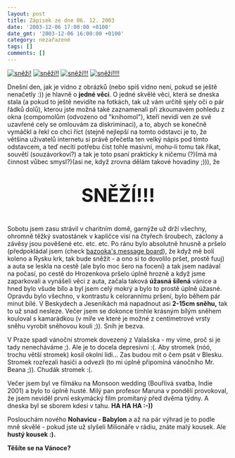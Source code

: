 ```yaml
---
layout: post
title: Zápisek ze dne 06. 12. 2003
date: '2003-12-06 17:00:00 +0100'
date_gmt: '2003-12-06 16:00:00 +0100'
category: nezařazené
tags: []
comments: []
---
```

<div >  <a href="/%base_url%/assets/old-images/snezi2.jpg"><img alt="sněží!" src="%base_url%/assets/old-images/snezi2.jpg"></a>  <a href="/%base_url%/assets/old-images/snezi3.jpg"><img alt="sněží!!" src="%base_url%/assets/old-images/snezi3.jpg"></a>  <a href="/%base_url%/assets/old-images/snezi4.jpg"><img alt="sněží!!!" src="%base_url%/assets/old-images/snezi4.jpg"></a>  <a href="/%base_url%/assets/old-images/snezi5.jpg"><img alt="sněží!!!!" src="%base_url%/assets/old-images/snezi5.jpg"></a>  </div>
<p style="margin-bottom:0px">Dnešní den, jak je vidno z obrázků (nebo spíš vidno není, pokud se ještě nenačetly :))  je hlavně o <strong>jedné věci</strong>. O jedné skvělé věci, která se dneska stala (a pokud to ještě nevidíte  na fotkách, tak už vám určitě sjely oči o pár řádků dolů), kterou jste možná také zaznamenali  při zkoumavém pohledu z okna (compomolům (odvozeno od &quot;knihomol&quot;), kteří nevidí ven ze své  uzavřené cely se omlouvám za diskriminaci), a to, abych se konečně vymáčkl a řekl co chci říct  (stejně nejlepší na tomto odstavci je to, že většina uživatelů internetu si právě přečetla  ten velký nápis pod tímto odstavcem, a teď necítí potřebu číst tohle masivní, mohu-li tomu tak  říkat, souvětí (souzávorkoví?) a tak je toto psaní prakticky k ničemu (?)(má má činnost vůbec smysl?)(asi ne,  když zrovna dělám takové hovadiny ;))), že</p>
<p style="font-size:300%;text-align:center"><strong>SNĚŽÍ!!!</strong></p>
<p>Sobotu jsem zasu strávil v charitním domě, garnýže už drží všechny, ohromně těžký svatostánek  v kapličce visí na čtyřech šroubech, záclony a závěsy jsou pověšené etc. etc. etc. Po ránu bylo  absolutně hnusně a pršelo (předpokládal jsem (check <a href="http://www.bazooka.wz.cz/_vzkazy/vzkazy.php">bazooka's  message board</a>), že když mě bolí koleno a Rysku krk, tak bude sněžit -  a ono si to dovolilo pršet, prostě fuuj) a auta se leskla na cestě (ale bylo moc šero na focení) a tak jsem nadával  na počasí, po cestě do Hrozenkova pršelo úplně hrozně a když jsme zaparkovali a vynášeli věci z auta,  začala taková <strong>úžasná šílená</strong> vánice a hned bylo všude bílo a byl jsem celý mokrý a bylo to prostě  úplně úžasné. Opravdu bylo všechno, v kontrastu k celorannímu pršení, bylo během pár minut bílé.  V Beskydech a Jeseníkách má napadnout asi <strong>2-15cm sněhu,</strong> tak to už snad nesleze. Večer jsem  se dokonce tímhle krásným bílým sněhem kouloval s kamarádkou (v míře ve které je možné z centimetrové vrsty  sněhu vyrobit sněhovou kouli ;)). Sníh je bezva.</p>
<p>V Praze spadl vánoční stromek dovezený z Valašska - my víme, proč si je tady nenecháváme ;). Ale je  to docela depresivní :(. Aby stromek (nóó, trochu větší stromek) kosil okolní lidi... Zas budou mít  o čem psát v Blesku. Stromek rozřezali hasiči a odvezli (to mi úplně připomíná vánočního Mr. Beana ;)).  Chudák stromek :(.</p>
<p>Večer jsem byl ve filmáku na Monsoon wedding (Bouřlivá svatba, Indie 2001) a bylo to úplně husté.  Milý pan profesor Maruna v pondělí provokoval, že jsem neviděl první eskymácký film promítaný před dvěma  týdny. A dneska byl se sborem kdesi v tahu. <strong>HA HA HA :-))</strong></p>
<p>Poslouchám nového <strong>Nohavicu - Babylon</strong> a až na pár výhrad je to podle mně skvělé - pokud jste už  slyšeli Milionáře v rádiu, znáte malý kousek. Ale <strong>hustý kousek :).</strong></p>
<p><strong>Těšíte se na Vánoce?</strong></p>
